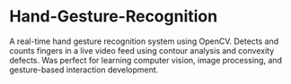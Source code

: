 # Hand-Gesture-Recognition
A real-time hand gesture recognition system using OpenCV. Detects and counts fingers in a live video feed using contour analysis and convexity defects. Was perfect for learning computer vision, image processing, and gesture-based interaction development.
